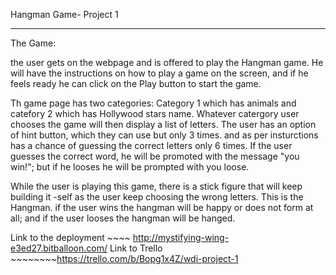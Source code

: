 Hangman Game- Project 1 

---------------------------
The Game:

the user gets on the webpage and is offered to play the Hangman game. He will have the instructions on how to play a game on the screen, and if he feels ready he can click on the Play button to start the game.

Th game page has two categories: Category 1 which has animals and catefory 2 which has Hollywood stars name. Whatever catergory user chooses the game will then display a list of letters. The user has an option of hint button, which they can use but only 3 times. and as per insturctions has a chance of guessing the correct letters only 6 times. If the user guesses the correct word, he will be promoted with the message "you win!";  but if he looses he will be prompted with you loose. 

While the user is playing this game, there is a stick figure that will keep building it -self as the user keep choosing the wrong letters. This is the Hangman. if the user wins the hangman will be happy or does not form at all; and if the user looses the hangman will be hanged.


Link to the deployment ~~~~ http://mystifying-wing-e3ed27.bitballoon.com/
Link to  Trello ~~~~~~~~https://trello.com/b/Bopg1x4Z/wdi-project-1